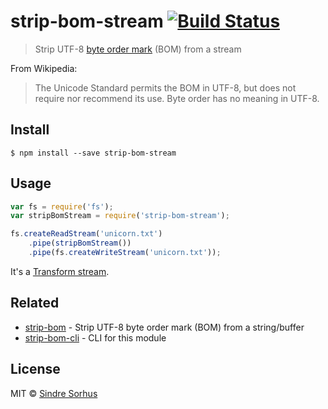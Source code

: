 # strip-bom-stream [![Build Status](https://travis-ci.org/sindresorhus/strip-bom-stream.svg?branch=master)](https://travis-ci.org/sindresorhus/strip-bom-stream)

> Strip UTF-8 [byte order mark](http://en.wikipedia.org/wiki/Byte_order_mark#UTF-8) (BOM) from a stream

From Wikipedia:

> The Unicode Standard permits the BOM in UTF-8, but does not require nor recommend its use. Byte order has no meaning in UTF-8.


## Install

```
$ npm install --save strip-bom-stream
```


## Usage

```js
var fs = require('fs');
var stripBomStream = require('strip-bom-stream');

fs.createReadStream('unicorn.txt')
    .pipe(stripBomStream())
    .pipe(fs.createWriteStream('unicorn.txt'));
```

It's a [Transform stream](http://nodejs.org/api/stream.html#stream_class_stream_transform).


## Related

- [strip-bom](https://github.com/sindresorhus/strip-bom) - Strip UTF-8 byte order mark (BOM) from a string/buffer
- [strip-bom-cli](https://github.com/sindresorhus/strip-bom-cli) - CLI for this module


## License

MIT © [Sindre Sorhus](http://sindresorhus.com)
